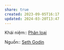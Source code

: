 ```yaml
---
share: true
created: 2023-09-05T16:17
updated: 2024-03-20T13:47
---
```

Khái niệm:: [Phân loại](../../%CE%9E%20Kh%C3%A1i%20ni%E1%BB%87m/Nh%E1%BA%ADn%20th%E1%BB%A9c/Ph%C3%A2n%20lo%E1%BA%A1i.md)

Nguồn:: [Seth Godin](../../%CE%9E%20Ngu%E1%BB%93n/Seth%20Godin.md)